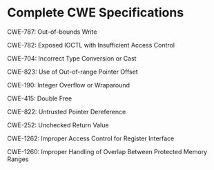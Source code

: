 

# Complete CWE Specifications

CWE-787: Out-of-bounds Write

CWE-782: Exposed IOCTL with Insufficient Access Control

CWE-704: Incorrect Type Conversion or Cast

CWE-823: Use of Out-of-range Pointer Offset

CWE-190: Integer Overflow or Wraparound

CWE-415: Double Free

CWE-822: Untrusted Pointer Dereference

CWE-252: Unchecked Return Value

CWE-1262: Improper Access Control for Register Interface

CWE-1260: Improper Handling of Overlap Between Protected Memory Ranges